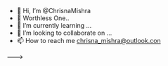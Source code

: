 - 👋 Hi, I’m @ChrisnaMishra
- 👀 Worthless One..
- 🌱 I’m currently learning ...
- 💞️ I’m looking to collaborate on ...
- 📫 How to reach me chrisna_mishra@outlook.con


--->
